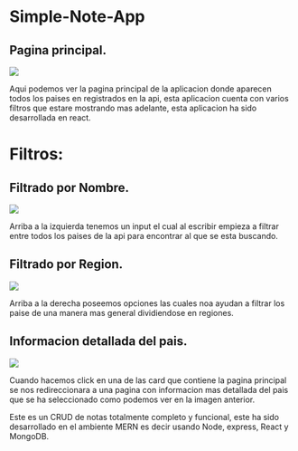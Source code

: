 # Simple-Note-App


## Pagina principal.
![](/MySol/pincipalPage.png)

Aqui podemos ver la pagina principal de la aplicacion donde aparecen todos los paises en registrados en la api, esta aplicacion cuenta con varios filtros que estare mostrando mas adelante, esta aplicacion ha sido desarrollada en react.

# Filtros:

## Filtrado por Nombre.
![](./MySol/filterByName.png)

Arriba a la izquierda tenemos un input el cual al escribir empieza a filtrar entre todos los paises de la api para encontrar al que se esta buscando.

## Filtrado por Region.
![](./MySol/filterByRegion.png)

Arriba a la derecha poseemos opciones las cuales noa ayudan a filtrar los paise de una manera mas general dividiendose en regiones.

## Informacion detallada del pais.
![](./MySol/flagInformation.png)

Cuando hacemos click en una de las card que contiene la pagina principal se nos redireccionara a una pagina con informacion mas detallada del pais que se ha seleccionado como podemos ver en la imagen anterior.



Este es un CRUD de notas totalmente completo y funcional, este ha sido desarrollado en el ambiente MERN es decir usando Node, express, React y MongoDB. 
